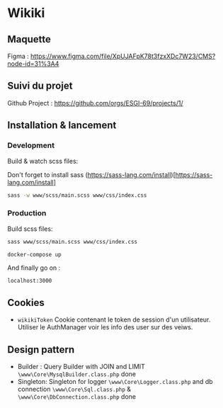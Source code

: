 # Wikiki

## Maquette
Figma : https://www.figma.com/file/XpUJAFpK78t3fzxXDc7W23/CMS?node-id=31%3A4

## Suivi du projet

Github Project :  https://github.com/orgs/ESGI-69/projects/1/

## Installation & lancement

### Development

Build & watch scss files:

Don't forget to install sass (https://sass-lang.com/install)[https://sass-lang.com/install]

```sh
sass -w www/scss/main.scss www/css/index.css
```

### Production

Build scss files:

```sh
sass www/scss/main.scss www/css/index.css
```

```sh
docker-compose up
```

And finally go on :
```ssh 
localhost:3000
```

## Cookies

- `wikikiToken` Cookie contenant le token de session d'un utilisateur. Utiliser le AuthManager voir les info des user sur des veiws.

## Design pattern

- Builder : Query Builder with JOIN and LIMIT `\www\Core\MysqlBuilder.class.php` done
- Singleton: Singleton for logger `\www\Core\Logger.class.php` and db connection `\www\Core\Sql.class.php` & `\www\Core\DbConnection.class.php` done
